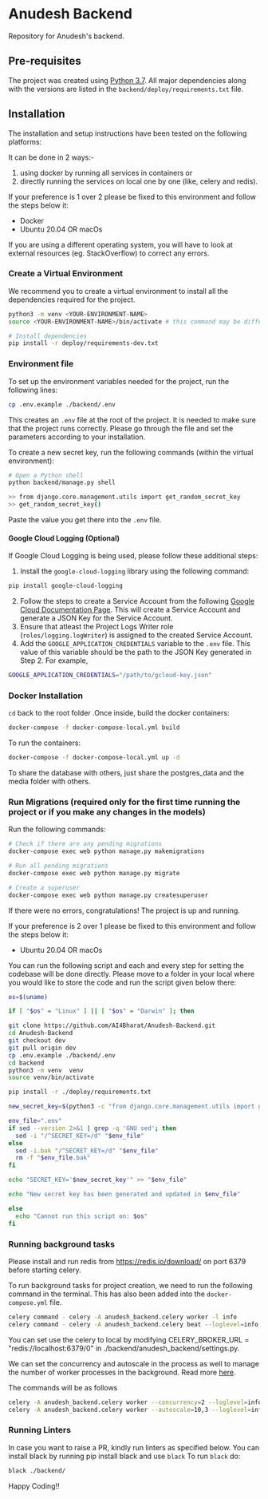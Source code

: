 # Anudesh Backend

Repository for Anudesh's backend.

## Pre-requisites

The project was created using [Python 3.7](https://www.python.org/downloads/). All major dependencies along with the versions are listed in the `backend/deploy/requirements.txt` file.

## Installation

The installation and setup instructions have been tested on the following platforms:

It can be done in 2 ways:-
1) using docker by running all services in containers or
2) directly running the services on local one by one (like, celery and redis).
   
If your preference is 1 over 2 please be fixed to this environment and follow the steps below it:

- Docker
- Ubuntu 20.04 OR macOs 

If you are using a different operating system, you will have to look at external resources (eg. StackOverflow) to correct any errors.

### Create a Virtual Environment

We recommend you to create a virtual environment to install all the dependencies required for the project.

```bash
python3 -m venv <YOUR-ENVIRONMENT-NAME>
source <YOUR-ENVIRONMENT-NAME>/bin/activate # this command may be different based on your OS

# Install dependencies
pip install -r deploy/requirements-dev.txt
```

### Environment file

To set up the environment variables needed for the project, run the following lines:
```bash
cp .env.example ./backend/.env
```

This creates an `.env` file at the root of the project. It is needed to make sure that the project runs correctly. Please go through the file and set the parameters according to your installation.

To create a new secret key, run the following commands (within the virtual environment):
```bash
# Open a Python shell
python backend/manage.py shell

>> from django.core.management.utils import get_random_secret_key
>> get_random_secret_key()
```

Paste the value you get there into the `.env` file.

#### Google Cloud Logging (Optional)

If Google Cloud Logging is being used, please follow these additional steps:

1. Install the `google-cloud-logging` library using the following command:
```bash
pip install google-cloud-logging
```
2. Follow the steps to create a Service Account from the following [Google Cloud Documentation Page](https://cloud.google.com/docs/authentication/production#create_service_account).   This will create a Service Account and generate a JSON Key for the Service Account.
3. Ensure that atleast the Project Logs Writer role (`roles/logging.logWriter`) is assigned to the created Service Account.
4. Add the `GOOGLE_APPLICATION_CREDENTIALS` variable to the `.env` file. This value of this variable should be the path to the JSON Key generated in Step 2. For example,

```bash
GOOGLE_APPLICATION_CREDENTIALS="/path/to/gcloud-key.json"
```

### Docker Installation

`cd` back to the root folder .Once inside, build the docker containers:

```bash
docker-compose -f docker-compose-local.yml build
```

To run the containers:

```bash
docker-compose -f docker-compose-local.yml up -d
```

To share the database with others, just share the postgres_data and the media folder with others.

### Run Migrations (required only for the first time running the project or if you make any changes in the models)
Run the following commands:
```bash
# Check if there are any pending migrations
docker-compose exec web python manage.py makemigrations 

# Run all pending migrations
docker-compose exec web python manage.py migrate

# Create a superuser
docker-compose exec web python manage.py createsuperuser

```

If there were no errors, congratulations! The project is up and running.

If your preference is 2 over 1 please be fixed to this environment and follow the steps below it:

- Ubuntu 20.04 OR macOs

You can run the following script and each and every step for setting the codebase will be done directly. Please move to a folder in your local where you would like to store the code and run the script given below there:
```bash
os=$(uname)

if [ "$os" = "Linux" ] || [ "$os" = "Darwin" ]; then

git clone https://github.com/AI4Bharat/Anudesh-Backend.git
cd Anudesh-Backend
git checkout dev
git pull origin dev
cp .env.example ./backend/.env
cd backend
python3 -m venv  venv
source venv/bin/activate

pip install -r ./deploy/requirements.txt

new_secret_key=$(python3 -c "from django.core.management.utils import get_random_secret_key; print(get_random_secret_key())")

env_file=".env"
if sed --version 2>&1 | grep -q 'GNU sed'; then
  sed -i "/^SECRET_KEY=/d" "$env_file"
else
  sed -i.bak "/^SECRET_KEY=/d" "$env_file"
  rm -f "$env_file.bak"
fi

echo "SECRET_KEY='$new_secret_key'" >> "$env_file"

echo "New secret key has been generated and updated in $env_file"

else
  echo "Cannot run this script on: $os"
fi
  ```

### Running background tasks 
Please install and run redis from https://redis.io/download/ on port 6379 before starting celery. 

To run background tasks for project creation, we need to run the following command in the terminal. This has also been added into the `docker-compose.yml` file.
```bash 
celery command - celery -A anudesh_backend.celery worker -l info
celery command - celery -A anudesh_backend.celery beat --loglevel=info
```

You can set use the celery to local by modifying CELERY_BROKER_URL = "redis://localhost:6379/0" in ./backend/anudesh_backend/settings.py.

We can set the concurrency and autoscale in the process as well to manage the number of worker processes in the background. Read more [here](https://stackoverflow.com/a/72366865/9757174). 

The commands will be as follows 
```bash 
celery -A anudesh_backend.celery worker --concurrency=2 --loglevel=info
celery -A anudesh_backend.celery worker --autoscale=10,3 --loglevel=info
```

### Running Linters

In case you want to raise a PR, kindly run linters as specified below. You can install black by running pip install black and use `black` 
To run `black` do:

```bash
black ./backend/
```

Happy Coding!!

